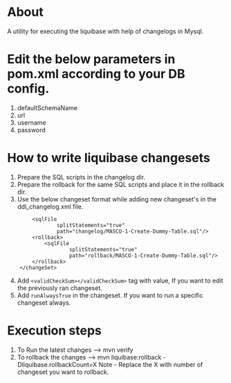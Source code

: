# About

A utility for executing the liquibase with help of changelogs in Mysql.


# Edit the below parameters in pom.xml according to your DB config.
1. defaultSchemaName
2. url
3. username
4. password


# How to write liquibase changesets
1. Prepare the SQL scripts in the changelog dir.
2. Prepare the rollback for the same SQL scripts and place it in the rollback dir.
3. Use the below changeset format while adding new changeset's in the ddl_changelog.xml file.
```<changeSet  id="MASCO-1-Create-Dummy-Table"  author="AroraD" runAlways="true">
        <sqlFile
                splitStatements="true"
                path="changelog/MASCO-1-Create-Dummy-Table.sql"/>
        <rollback>
            <sqlFile
                    splitStatements="true"
                    path="rollback/MASCO-1-Create-Dummy-Table.sql"/>
        </rollback>
    </changeSet>
```   
4. Add `<validCheckSum></validCheckSum>` tag with value, If you want to edit the previously ran changeset.
5. Add `runAlwaysTrue` in the changeset. If you want to run a specific changeset always.
    <changeSet  id="MASCO-1-Create-Dummy-Table"  author="AroraD" runAlways="true">

# Execution steps 
1. To Run the latest changes --> mvn verify
2. To rollback the changes   --> mvn liquibase:rollback -Dliquibase.rollbackCount=X
Note - Replace the X with number of changeset you want to rollback.

